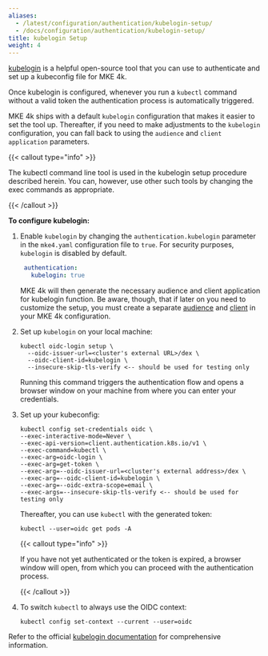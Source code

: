 ```yaml
---
aliases:
  - /latest/configuration/authentication/kubelogin-setup/
  - /docs/configuration/authentication/kubelogin-setup/
title: kubelogin Setup
weight: 4
---
```


[kubelogin](https://github.com/int128/kubelogin) is a helpful open-source tool
that you can use to authenticate and set up a kubeconfig file for MKE 4k.

Once kubelogin is configured, whenever you run a `kubectl` command without a
valid token the authentication process is automatically triggered.

MKE 4k ships with a default `kubelogin` configuration that makes it easier to
set the tool up. Thereafter, if you need to make adjustments to the `kubelogin`
configuration, you can fall back to using the `audience` and
`client application` parameters.

{{< callout type="info" >}}

The kubectl command line tool is used in the kubelogin setup procedure
described herein. You can, however, use other such tools by changing the exec
commands as appropriate.

{{< /callout >}}

**To configure kubelogin:**

1. Enable `kubelogin` by changing the `authentication.kubelogin` parameter in
   the `mke4.yaml` configuration file to `true`. For security purposes, `kubelogin` is disabled by default.

   ``` yaml
    authentication:
      kubelogin: true
    ```

   MKE 4k will then generate the necessary audience and client application for
   kubelogin function. Be aware, though, that if later on you need to customize
   the setup, you must create a separate
   [audience](../../authentication/#add-audiences) and
   [client](../../authentication/#add-third-party-client-applications) in your
   MKE 4k configuration.

2. Set up `kubelogin` on your local machine:

   ```
   kubectl oidc-login setup \
     --oidc-issuer-url=<cluster's external URL>/dex \
     --oidc-client-id=kubelogin \
     --insecure-skip-tls-verify <-- should be used for testing only
   ```

   Running this command triggers the authentication flow and opens a browser
   window on your machine from where you can enter your credentials.

3. Set up your kubeconfig:

   ```
   kubectl config set-credentials oidc \
   --exec-interactive-mode=Never \
   --exec-api-version=client.authentication.k8s.io/v1 \
   --exec-command=kubectl \
   --exec-arg=oidc-login \
   --exec-arg=get-token \
   --exec-arg=--oidc-issuer-url=<cluster's external address>/dex \
   --exec-arg=--oidc-client-id=kubelogin \
   --exec-arg=--oidc-extra-scope=email \
   --exec-args=--insecure-skip-tls-verify <-- should be used for testing only
   ```

   Thereafter, you can use `kubectl` with the generated token:

   ```
   kubectl --user=oidc get pods -A
   ```

   {{< callout type="info" >}}

   If you have not yet authenticated or the token is expired, a browser window
   will open, from which you can proceed with the authentication process.

   {{< /callout >}}

4. To switch `kubectl` to always use the OIDC context:

   ```
   kubectl config set-context --current --user=oidc
   ```

Refer to the official [kubelogin documentation](https://github.com/int128/kubelogin) for comprehensive information.
